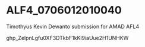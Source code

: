 # ALF4_0706012010040
Timothyus Kevin Dewanto submission for AMAD AFL4

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
